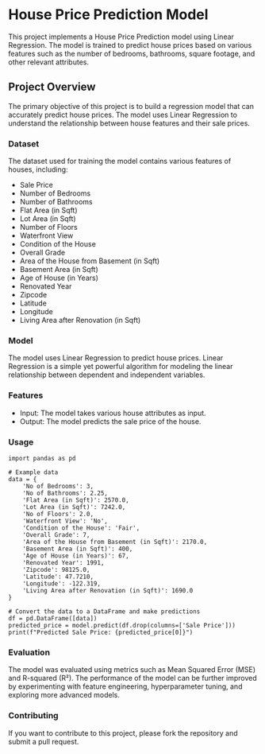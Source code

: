 # House Price Prediction Model 

This project implements a House Price Prediction model using Linear Regression. The model is trained to predict house prices based on various features such as the number of bedrooms, bathrooms, square footage, and other relevant attributes.


## Project Overview

The primary objective of this project is to build a regression model that can accurately predict house prices. The model uses Linear Regression to understand the relationship between house features and their sale prices.


### Dataset
The dataset used for training the model contains various features of houses, including:

- Sale Price
- Number of Bedrooms
- Number of Bathrooms
- Flat Area (in Sqft)
- Lot Area (in Sqft)
- Number of Floors
- Waterfront View
- Condition of the House
- Overall Grade
- Area of the House from Basement (in Sqft)
- Basement Area (in Sqft)
- Age of House (in Years)
- Renovated Year
- Zipcode
- Latitude
- Longitude
- Living Area after Renovation (in Sqft)


### Model

The model uses Linear Regression to predict house prices. Linear Regression is a simple yet powerful algorithm for modeling the linear relationship between dependent and independent variables.


### Features
- Input: The model takes various house attributes as input.
- Output: The model predicts the sale price of the house.


### Usage

```
import pandas as pd

# Example data
data = {
    'No of Bedrooms': 3,
    'No of Bathrooms': 2.25,
    'Flat Area (in Sqft)': 2570.0,
    'Lot Area (in Sqft)': 7242.0,
    'No of Floors': 2.0,
    'Waterfront View': 'No',
    'Condition of the House': 'Fair',
    'Overall Grade': 7,
    'Area of the House from Basement (in Sqft)': 2170.0,
    'Basement Area (in Sqft)': 400,
    'Age of House (in Years)': 67,
    'Renovated Year': 1991,
    'Zipcode': 98125.0,
    'Latitude': 47.7210,
    'Longitude': -122.319,
    'Living Area after Renovation (in Sqft)': 1690.0
}

# Convert the data to a DataFrame and make predictions
df = pd.DataFrame([data])
predicted_price = model.predict(df.drop(columns=['Sale Price']))
print(f"Predicted Sale Price: {predicted_price[0]}")
```

### Evaluation
The model was evaluated using metrics such as Mean Squared Error (MSE) and R-squared (R²). The performance of the model can be further improved by experimenting with feature engineering, hyperparameter tuning, and exploring more advanced models.


### Contributing
If you want to contribute to this project, please fork the repository and submit a pull request.
